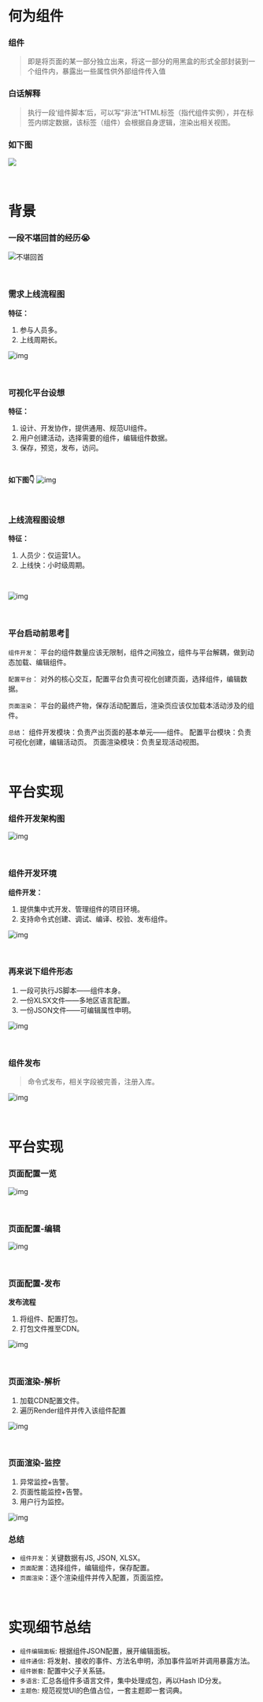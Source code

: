 # 何为组件

### 组件
>即是将页面的某一部分独立出来，将这一部分的用黑盒的形式全部封装到一个组件内，暴露出一些属性供外部组件传入值

### 白话解释
>执行一段‘组件脚本’后，可以写“非法”HTML标签（指代组件实例），并在标签内绑定数据，该标签（组件）会根据自身逻辑，渲染出相关视图。

### 如下图

![](./如何构建一个完善的活动平台-01.png)

<br>

# 背景

### 一段不堪回首的经历😭
![不堪回首](./如何构建一个完善的活动平台-02.png)

<br>

### 需求上线流程图

**特征：**
1.  参与人员多。
2.  上线周期长。

![img](./如何构建一个完善的活动平台-03.png)

<br>

### 可视化平台设想

**特征：**
1.  设计、开发协作，提供通用、规范UI组件。
2.  用户创建活动，选择需要的组件，编辑组件数据。
3.  保存，预览，发布，访问。

<br>

**如下图👇**
![img](./如何构建一个完善的活动平台-04.png)

<br>

### 上线流程图设想

**特征：**
1.  人员少：仅运营1人。
2.  上线快：小时级周期。

<br>

![img](./如何构建一个完善的活动平台-05.png)

<br>

### 平台启动前思考🤔

`组件开发`：
平台的组件数量应该无限制，组件之间独立，组件与平台解耦，做到动态加载、编辑组件。

`配置平台`：
对外的核心交互，配置平台负责可视化创建页面，选择组件，编辑数据。

`页面渲染`：
平台的最终产物，保存活动配置后，渲染页应该仅加载本活动涉及的组件。

`总结`：
组件开发模块：负责产出页面的基本单元——组件。
配置平台模块：负责可视化创建，编辑活动页。
页面渲染模块：负责呈现活动视图。

<br>

# 平台实现

### 组件开发架构图

![img](./如何构建一个完善的活动平台-06.png)

<br>

### 组件开发环境

**组件开发：**
1.  提供集中式开发、管理组件的项目环境。
2.  支持命令式创建、调试、编译、校验、发布组件。

![img](./如何构建一个完善的活动平台-07.png)

<br>

### 再来说下组件形态

1.  一段可执行JS脚本——组件本身。
2.  一份XLSX文件——多地区语言配置。
3.  一份JSON文件——可编辑属性申明。

![img](./如何构建一个完善的活动平台-08.png)

<br>

### 组件发布

>命令式发布，相关字段被完善，注册入库。

![img](./如何构建一个完善的活动平台-09.png)

<br>

# 平台实现

### 页面配置一览

![img](./如何构建一个完善的活动平台-10.png)

<br>

### 页面配置-编辑

![img](./如何构建一个完善的活动平台-11.png)

<br>

### 页面配置-发布

**发布流程**
1.  将组件、配置打包。
2.  打包文件推至CDN。

![img](./如何构建一个完善的活动平台-12.png)

<br>

### 页面渲染-解析

1.  加载CDN配置文件。
2.  遍历Render组件并传入该组件配置

![img](./如何构建一个完善的活动平台-13.png)

<br>

### 页面渲染-监控

1.  异常监控+告警。
2.  页面性能监控+告警。
3.  用户行为监控。

![img](./如何构建一个完善的活动平台-14.png)

### 总结

- `组件开发`：关键数据有JS, JSON, XLSX。
- `页面配置`：选择组件，编辑组件，保存配置。
- `页面渲染`：逐个渲染组件并传入配置，页面监控。

<br>

# 实现细节总结

- `组件编辑面板`: 根据组件JSON配置，展开编辑面板。
- `组件通信`: 将发射、接收的事件、方法名申明，添加事件监听并调用暴露方法。
- `组件嵌套`: 配置中父子关系链。
- `多语言`: 汇总各组件多语言文件，集中处理成包，再以Hash ID分发。
- `主题色`: 规范视觉UI的色值占位，一套主题即一套词典。
